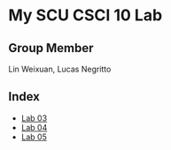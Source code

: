 # My SCU CSCI 10 Lab

## Group Member
Lin Weixuan, Lucas Negritto

## Index
- [Lab 03](lab03/lab03report.md)
- [Lab 04](lab04/lab04report.md)
- [Lab 05](lab05/lab04report.md)

